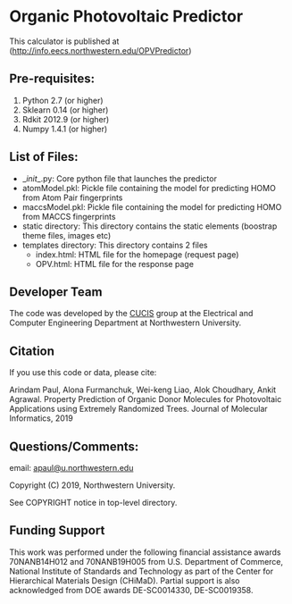 # Organic Photovoltaic Predictor 
This calculator is published at (http://info.eecs.northwestern.edu/OPVPredictor)

## Pre-requisites: 
1. Python 2.7 (or higher) 
2. Sklearn 0.14 (or higher) 
3. Rdkit 2012.9 (or higher)  
4. Numpy 1.4.1 (or higher) 

## List of Files: 
* \__init__.py: Core python file that launches the predictor  
* atomModel.pkl: Pickle file containing the model for predicting HOMO from Atom Pair fingerprints 
* maccsModel.pkl: Pickle file containing the model for predicting HOMO from MACCS fingerprints 
* static directory: This directory contains the static elements (boostrap theme files, images etc)
* templates directory: This directory contains 2 files 
  - index.html: HTML file for the homepage (request page)
  - OPV.html: HTML file for the response page 


## Developer Team

The code was developed by the <a href="http://cucis.ece.northwestern.edu/">CUCIS</a> group at the Electrical and Computer Engineering Department at Northwestern University. 


## Citation
If you use this code or data, please cite:

Arindam Paul, Alona Furmanchuk, Wei-keng Liao, Alok Choudhary, Ankit Agrawal. Property Prediction of Organic Donor Molecules for Photovoltaic Applications using Extremely Randomized Trees. Journal of Molecular Informatics, 2019


## Questions/Comments:

email: apaul@u.northwestern.edu

Copyright (C) 2019, Northwestern University.

See COPYRIGHT notice in top-level directory.

## Funding Support

This work was performed under the following financial assistance awards 70NANB14H012 and 70NANB19H005 from U.S. Department of Commerce, National Institute of Standards and Technology as part of the Center for Hierarchical Materials Design (CHiMaD). Partial support is also acknowledged from DOE awards DE-SC0014330, DE-SC0019358.
